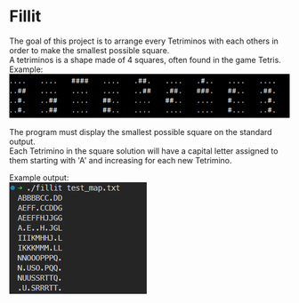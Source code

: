 # Fillit

The goal of this project is to arrange every Tetriminos with each others in order to make
the smallest possible square.  
A tetriminos is a shape made of 4 squares, often found in the game Tetris. Example:  
![Screenshot](images/tetriminos.png)
  
The program must display the smallest possible square on the standard output.  
Each Tetrimino in the square solution will have a capital letter assigned to them
starting with 'A' and increasing for each new Tetrimino.  

Example output:  
![Screenshot](images/fillit_output.png)
